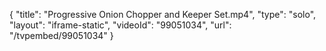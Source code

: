 {
    "title": "Progressive Onion Chopper and Keeper Set.mp4",
    "type": "solo",
    "layout": "iframe-static",
    "videoId": "99051034",
    "url": "\/tvpembed\/99051034"
}